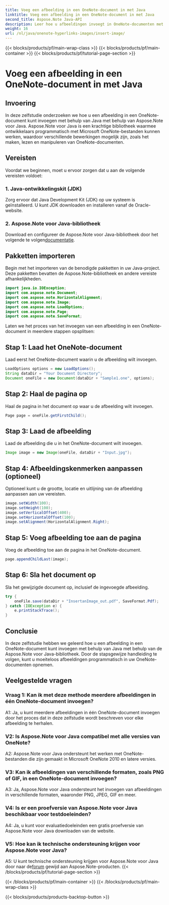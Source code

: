 ```yaml
---
title: Voeg een afbeelding in een OneNote-document in met Java
linktitle: Voeg een afbeelding in een OneNote-document in met Java
second_title: Aspose.Note Java-API
description: Leer hoe u afbeeldingen invoegt in OneNote-documenten met behulp van Java met de Aspose.Note voor Java-bibliotheek. Volg onze stapsgewijze handleiding voor een naadloze integratie.
weight: 16
url: /nl/java/onenote-hyperlinks-images/insert-image/
---
```


{{< blocks/products/pf/main-wrap-class >}}
{{< blocks/products/pf/main-container >}}
{{< blocks/products/pf/tutorial-page-section >}}

# Voeg een afbeelding in een OneNote-document in met Java

## Invoering

In deze zelfstudie onderzoeken we hoe u een afbeelding in een OneNote-document kunt invoegen met behulp van Java met behulp van Aspose.Note voor Java. Aspose.Note voor Java is een krachtige bibliotheek waarmee ontwikkelaars programmatisch met Microsoft OneNote-bestanden kunnen werken, waardoor verschillende bewerkingen mogelijk zijn, zoals het maken, lezen en manipuleren van OneNote-documenten.

## Vereisten

Voordat we beginnen, moet u ervoor zorgen dat u aan de volgende vereisten voldoet:

### 1. Java-ontwikkelingskit (JDK)
Zorg ervoor dat Java Development Kit (JDK) op uw systeem is geïnstalleerd. U kunt JDK downloaden en installeren vanaf de Oracle-website.

### 2. Aspose.Note voor Java-bibliotheek
 Download en configureer de Aspose.Note voor Java-bibliotheek door het volgende te volgen[documentatie](https://reference.aspose.com/note/java/).

## Pakketten importeren

Begin met het importeren van de benodigde pakketten in uw Java-project. Deze pakketten bevatten de Aspose.Note-bibliotheek en andere vereiste afhankelijkheden.

```java
import java.io.IOException;
import com.aspose.note.Document;
import com.aspose.note.HorizontalAlignment;
import com.aspose.note.Image;
import com.aspose.note.LoadOptions;
import com.aspose.note.Page;
import com.aspose.note.SaveFormat;
```

Laten we het proces van het invoegen van een afbeelding in een OneNote-document in meerdere stappen opsplitsen:

## Stap 1: Laad het OneNote-document

Laad eerst het OneNote-document waarin u de afbeelding wilt invoegen.

```java
LoadOptions options = new LoadOptions();
String dataDir = "Your Document Directory";
Document oneFile = new Document(dataDir + "Sample1.one", options);
```

## Stap 2: Haal de pagina op

Haal de pagina in het document op waar u de afbeelding wilt invoegen.

```java
Page page = oneFile.getFirstChild();
```

## Stap 3: Laad de afbeelding

Laad de afbeelding die u in het OneNote-document wilt invoegen.

```java
Image image = new Image(oneFile, dataDir + "Input.jpg");
```

## Stap 4: Afbeeldingskenmerken aanpassen (optioneel)

Optioneel kunt u de grootte, locatie en uitlijning van de afbeelding aanpassen aan uw vereisten.

```java
image.setWidth(100);
image.setHeight(100);
image.setVerticalOffset(400);
image.setHorizontalOffset(100);
image.setAlignment(HorizontalAlignment.Right);
```

## Stap 5: Voeg afbeelding toe aan de pagina

Voeg de afbeelding toe aan de pagina in het OneNote-document.

```java
page.appendChildLast(image);
```

## Stap 6: Sla het document op

Sla het gewijzigde document op, inclusief de ingevoegde afbeelding.

```java
try {
    oneFile.save(dataDir + "InsertanImage_out.pdf", SaveFormat.Pdf);
} catch (IOException e) {
    e.printStackTrace();
}
```

## Conclusie

In deze zelfstudie hebben we geleerd hoe u een afbeelding in een OneNote-document kunt invoegen met behulp van Java met behulp van de Aspose.Note voor Java-bibliotheek. Door de stapsgewijze handleiding te volgen, kunt u moeiteloos afbeeldingen programmatisch in uw OneNote-documenten opnemen.

## Veelgestelde vragen

### Vraag 1: Kan ik met deze methode meerdere afbeeldingen in één OneNote-document invoegen?

A1: Ja, u kunt meerdere afbeeldingen in één OneNote-document invoegen door het proces dat in deze zelfstudie wordt beschreven voor elke afbeelding te herhalen.

### V2: Is Aspose.Note voor Java compatibel met alle versies van OneNote?

A2: Aspose.Note voor Java ondersteunt het werken met OneNote-bestanden die zijn gemaakt in Microsoft OneNote 2010 en latere versies.

### V3: Kan ik afbeeldingen van verschillende formaten, zoals PNG of GIF, in een OneNote-document invoegen?

A3: Ja, Aspose.Note voor Java ondersteunt het invoegen van afbeeldingen in verschillende formaten, waaronder PNG, JPEG, GIF en meer.

### V4: Is er een proefversie van Aspose.Note voor Java beschikbaar voor testdoeleinden?

A4: Ja, u kunt voor evaluatiedoeleinden een gratis proefversie van Aspose.Note voor Java downloaden van de website.

### V5: Hoe kan ik technische ondersteuning krijgen voor Aspose.Note voor Java?

 A5: U kunt technische ondersteuning krijgen voor Aspose.Note voor Java door naar de[forum](https://forum.aspose.com/c/note/28) gewijd aan Aspose.Note-producten.
{{< /blocks/products/pf/tutorial-page-section >}}

{{< /blocks/products/pf/main-container >}}
{{< /blocks/products/pf/main-wrap-class >}}

{{< blocks/products/products-backtop-button >}}
